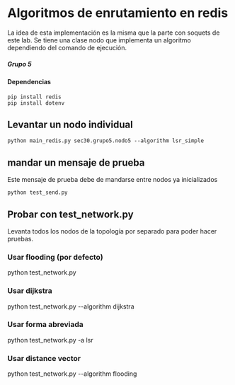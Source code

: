 # Algoritmos de enrutamiento en redis

La idea de esta implementación es la misma que la parte con soquets de este lab. Se tiene una clase nodo que implementa un algoritmo dependiendo del comando de ejecución.

##### Grupo 5

#### Dependencias
```
pip install redis
pip install dotenv
```
## Levantar un nodo individual
```
python main_redis.py sec30.grupo5.nodo5 --algorithm lsr_simple
```

## mandar un mensaje de prueba
Este mensaje de prueba debe de mandarse entre nodos ya inicializados

```
python test_send.py
```

## Probar con test_network.py
Levanta todos los nodos de la topología por separado para poder hacer pruebas.

### Usar flooding (por defecto)
python test_network.py

### Usar dijkstra
python test_network.py --algorithm dijkstra

### Usar forma abreviada
python test_network.py -a lsr

### Usar distance vector
python test_network.py --algorithm flooding

